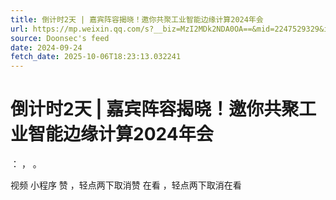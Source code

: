 ```yaml
---
title: 倒计时2天 | 嘉宾阵容揭晓！邀你共聚工业智能边缘计算2024年会
url: https://mp.weixin.qq.com/s?__biz=MzI2MDk2NDA0OA==&mid=2247529329&idx=1&sn=46821da5bcdd1e7a383c77244c56430c
source: Doonsec's feed
date: 2024-09-24
fetch_date: 2025-10-06T18:23:13.032241
---
```


# 倒计时2天 | 嘉宾阵容揭晓！邀你共聚工业智能边缘计算2024年会

：
，
。

视频
小程序
赞
，轻点两下取消赞
在看
，轻点两下取消在看